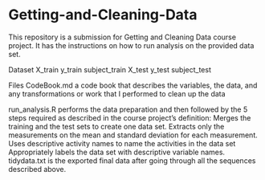 # Getting-and-Cleaning-Data

This repository is a submission for Getting and Cleaning Data course project. It has the instructions on how to run analysis on the provided data set.

Dataset
X_train
y_train
subject_train
X_test
y_test
subject_test

Files
CodeBook.md a code book that describes the variables, the data, and any transformations or work that I performed to clean up the data

run_analysis.R performs the data preparation and then followed by the 5 steps required as described in the course project’s definition:
Merges the training and the test sets to create one data set.
Extracts only the measurements on the mean and standard deviation for each measurement.
Uses descriptive activity names to name the activities in the data set
Appropriately labels the data set with descriptive variable names.
tidydata.txt is the exported final data after going through all the sequences described above.
